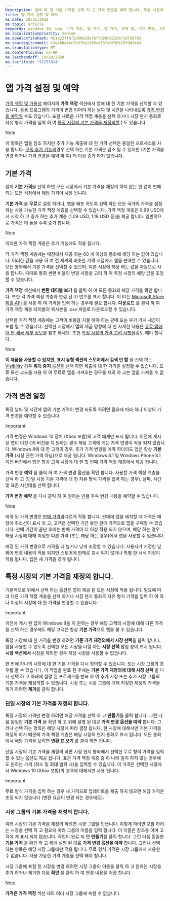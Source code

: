 ```yaml
---
Description: 앱에 대 한 기본 가격을 선택 하 고 가격 변경을 예약 합니다. 특정 시장에 대해 이러한 옵션을 사용자 지정할 수도 있습니다.
title: 앱 가격 설정 및 예약
ms.date: 10/31/2018
ms.topic: article
keywords: windows 10, uwp, 가격 책정, 앱 가격, 앱 가격, 판매 앱, 가격 변동, 사용자 지정 가격, 가격, 가격, 비용, 재정의 기본 가격, 자유 형식 가격, 자유형
ms.localizationpriority: medium
ms.openlocfilehash: 451a22ffef2d8062de7bf7d29d921db7197987b5
ms.sourcegitcommit: c2e4bbe46c7b37be1390cdf3fa0f56670f9d34e9
ms.translationtype: MT
ms.contentlocale: ko-KR
ms.lasthandoff: 10/20/2020
ms.locfileid: "92253814"
---
```

# <a name="set-and-schedule-app-pricing"></a>앱 가격 설정 및 예약

[가격 책정 및 가용성](set-app-pricing-and-availability.md) 페이지의 **가격 책정** 섹션에서 앱에 대 한 기본 가격을 선택할 수 있습니다. 응용 프로그램의 가격이 변경 되어야 하는 날짜 및 시간을 나타내도록 [가격 변경을 예약할](#schedule-price-changes) 수도 있습니다. 또한 새로운 가격 책정 계층을 선택 하거나 시장 현지 통화로 자유 형식 가격을 입력 하 여 [특정 시장의 기본 가격을 재정의할](#override-base-price-for-specific-markets)수도 있습니다.

> [!NOTE]
> 이 항목은 앱을 참조 하지만 추가 기능 제출에 대 한 가격 선택은 동일한 프로세스를 사용 합니다. [구독 추가 기능의](../monetize/enable-subscription-add-ons-for-your-app.md)경우 선택 하는 기본 가격은 감소 될 수 있지만 (기본 가격을 변경 하거나 가격 변경을 예약 하 여) 더 이상 증가 하지 않습니다.

## <a name="base-price"></a>기본 가격

앱의 **기본 가격**을 선택 하면 모든 시장에서 기본 가격을 재정의 하지 않는 한 앱이 판매 되는 모든 시장에서 해당 가격이 사용 됩니다.

**기본 가격** 을 **무료**로 설정 하거나, 앱을 배포 하도록 선택 하는 모든 국가의 가격을 설정 하는 사용 가능한 가격 책정 계층을 선택할 수 있습니다. 가격 책정 계층은 0.99 USD에서 시작 하 고 증가 하는 추가 계층 (1.09 USD, 1.19 USD 등)을 제공 합니다. 일반적으로 가격은 더 높을 수록 증가 합니다. 

> [!NOTE]
> 이러한 가격 책정 계층은 추가 기능에도 적용 됩니다. 

각 가격 책정 계층에는 매장에서 제공 하는 60 개 이상의 통화에 해당 하는 값이 있습니다. 이러한 값을 사용 하 여 전 세계의 비슷한 가격 지점에서 앱을 판매할 수 있습니다. 모든 통화에서 기본 가격을 선택할 수 있으며, 다른 시장에 해당 하는 값을 자동으로 사용 합니다. 때때로 통화 변환 비율의 변경 사항을 고려 하 여 특정 시장의 해당 값을 조정할 수 있습니다.

**가격 책정** 섹션에서 **변환 테이블 보기** 를 클릭 하 여 모든 통화의 해당 가격을 확인 합니다. 또한 각 가격 책정 계층과 연결 된 ID 번호를 표시 합니다 .이 ID는 [Microsoft Store 제출 API](../monetize/manage-app-submissions.md#price-tiers) 를 사용 하 여 가격을 입력 하는 경우에 필요 합니다. **다운로드** 를 클릭 하 여 가격 책정 계층 테이블의 복사본을 .csv 파일로 다운로드할 수 있습니다.

선택한 가격 책정 계층에는 고객이 비용을 지불 해야 하는 판매 또는 부가 가치 세금이 포함 될 수 있습니다. 선택한 시장에서 앱의 세금 영향에 대 한 자세한 내용은 [유료 앱에 대 한 세금 세부 정보](tax-details-for-paid-apps.md)를 참조 하세요. 또한 [특정 시장의 가격 고려 사항을](define-market-selection.md#price-considerations-for-specific-markets)검토 해야 합니다.

> [!NOTE]
> **이 제품을 사용할 수 있지만, 표시 유형 섹션의 스토어에서 검색 안 함** 을 선택 하는 [Visibility](choose-visibility-options.md#discoverability) 경우 **획득 중지** 옵션을 선택 하면 제출에 대 한 가격을 설정할 수 없습니다. 프로 모션 코드를 사용 하 여 무료로 앱을 가져오는 경우를 제외 하 고는 앱을 가져올 수 없습니다.

## <a name="schedule-price-changes"></a>가격 변경 일정

특정 날짜 및 시간에 앱의 기본 가격이 변경 되도록 하려면 필요에 따라 하나 이상의 가격 변경을 예약할 수 있습니다. 

> [!IMPORTANT]
> 가격 변경은 Windows 10 장치 (Xbox 포함)의 고객 에게만 표시 됩니다. 이전에 게시 된 앱이 이전 OS 버전을 지 원하는 경우 해당 고객에 게는 가격 변경이 적용 되지 않습니다. Windows 8에 대 한 고객의 경우, 추가 가격 변경을 예약 하더라도 앱은 항상 **기본 가격** (시장 관련 가격 아님)으로 제공 됩니다. Windows 8.1 및 Windows Phone 8.1 이전 버전에서 앱은 항상 고객 시장에 대 한 첫 번째 가격 책정 계층에서 제공 됩니다.

가격 변경 **예약** 을 클릭 하 여 가격 변경 옵션을 확인 합니다. 사용할 가격 책정 계층을 선택 하 고 (단일 시장 기본 가격에 대 한 자유 형식 가격을 입력 하는 경우), 날짜, 시간 및 표준 시간대를 선택 합니다.

**가격 변경 예약** 을 다시 클릭 하 여 원하는 만큼 후속 변경 내용을 예약할 수 있습니다.

> [!NOTE]
> 예약 된 가격 변경은 [판매 가격과](put-apps-and-add-ons-on-sale.md)다르게 작동 합니다. 판매에 앱을 배치할 때 가격은 매장에 취소선이 표시 되 고, 고객은 선택한 기간 동안 판매 가격으로 앱을 구매할 수 있습니다. 판매 기간이 끝난 후에는 판매 가격이 더 이상 적용 되지 않으며, 해당 하는 경우 해당 시장에 대해 지정한 다른 가격 (또는 해당 하는 경우)에서 앱을 사용할 수 있습니다.
>
> 예정 된 가격 변경으로 가격을 더 높거나 낮게 조정할 수 있습니다. 사용자가 지정한 날짜에 변경 내용이 적용 되지만 스토어에 판매로 표시 되지 않거나 특별 한 서식 지정이 적용 됩니다. 앱은 새 가격을 갖게 됩니다. 


## <a name="override-base-price-for-specific-markets"></a>특정 시장의 기본 가격을 재정의 합니다.

기본적으로 위에서 선택 하는 옵션은 앱이 제공 된 모든 시장에 적용 됩니다. 필요에 따라 다른 가격 책정 계층을 선택 하거나 시장 현지 통화로 자유 형식 가격을 입력 하 여 하나 이상의 시장에 대 한 가격을 변경할 수 있습니다.

> [!IMPORTANT]
> 이전에 게시 된 앱이 Windows 8을 지 원하는 경우 해당 고객의 시장에 대해 다른 가격을 선택 하는 경우에도 해당 고객은 항상 **기본 가격**으로 앱을 볼 수 있습니다.

특정 시장에 대 한 가격을 변경 하려면 **기준 가격 재정의에서 시장 선택**을 클릭 합니다. 앱을 사용할 수 있도록 선택한 모든 시장을 나열 하는 **시장 선택** 팝업 창이 표시 됩니다. **시장 섹션에서** 시장을 제외한 경우 해당 시장을 사용할 수 없습니다. 

한 번에 하나의 시장에 대 한 기본 가격을 다시 정의할 수 있습니다. 또는 시장 그룹의 경우를 들 수 있습니다. 이 작업을 완료 한 후에는 **기본 가격 재정의에 대해 시장 선택** 을 다시 선택 하 고 아래에 설명 된 프로세스를 반복 하 여 추가 시장 또는 추가 시장 그룹의 기본 가격을 재정의할 수 있습니다. 시장 또는 시장 그룹에 대해 지정한 재정의 가격을 제거 하려면 **제거**를 클릭 합니다.


### <a name="override-the-base-price-for-a-single-market"></a>단일 시장의 기본 가격을 재정의 합니다.

특정 시장의 가격만 변경 하려면 해당 가격을 선택 하 고 **만들기**를 클릭 합니다. 그런 다음 동일한 **기본 가격** 을 확인 하 고 위에 설명 된 대로 **가격 변경 옵션을 예약** 합니다. 그러나 선택 하는 항목은 해당 시장에 따라 결정 됩니다. 한 시장에 대해서만 기본 가격을 재정의 하기 때문에 가격 책정 계층은 해당 시장의 현지 통화로 표시 됩니다. 모든 통화에서 해당 가격을 보려면 **변환 표 보기** 를 클릭 하면 됩니다. 

단일 시장의 기본 가격을 재정의 하면 시장 현지 통화에서 선택한 무료 형식 가격을 입력할 수 있는 옵션도 제공 됩니다. 표준 가격 책정 계층 중 하 나와 일치 하지 않는 경우에도 원하는 가격 (최소 및 최대 범위 내)을 입력할 수 있습니다. 이 가격은 선택한 시장에서 Windows 10 (Xbox 포함)의 고객에 대해서만 사용 됩니다. 

> [!IMPORTANT]
> 무료 형식 가격을 입력 하는 경우 새 가격으로 업데이트를 제출 하지 않으면 해당 가격은 조정 되지 않습니다 (변환 요금이 변경 되는 경우에도). 

### <a name="override-the-base-price-for-a-market-group"></a>시장 그룹의 기본 가격을 재정의 합니다.

여러 시장의 기본 가격을 재정의 하려면 *시장 그룹*을 만듭니다. 이렇게 하려면 포함 하려는 시장을 선택 하 고 필요에 따라 그룹의 이름을 입력 합니다. 이 이름은 참조용 이며 고객에 게 표시 되지 않습니다. 작업이 완료 되 면 **만들기**를 클릭 합니다. 그런 다음 동일한 **기본 가격** 을 확인 하 고 위에 설명 된 대로 **가격 변경 옵션을 예약** 합니다. 그러나 선택 하는 항목은 해당 시장 그룹에만 적용 됩니다. 무료 형식 가격은 시장 그룹에서 사용할 수 없습니다. 사용 가능한 가격 계층을 선택 해야 합니다.

시장 그룹에 포함 된 시장을 변경 하려면 시장 그룹의 이름을 클릭 하 고 원하는 시장을 추가 하거나 제거한 다음 **확인** 을 클릭 하 여 변경 내용을 저장 합니다. 

> [!NOTE]
> **가격은 가격 책정** 섹션 내의 여러 시장 그룹에 속할 수 없습니다.






